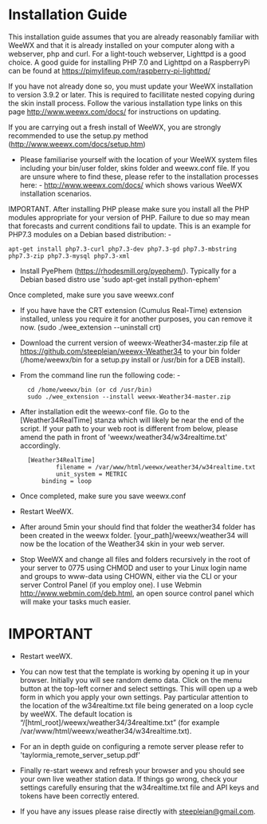 # Installation Guide

This installation guide assumes that you are already reasonably familiar with WeeWX and that it is already installed on your computer along with a webserver, php and curl. For a light-touch webserver, Lighttpd is a good choice. A good guide for installing PHP 7.0 and Lighttpd on a RaspberryPi can be found at https://pimylifeup.com/raspberry-pi-lighttpd/

If you have not already done so, you must update your WeeWX installation to version 3.9.2 or later. This is required to facillitate nested copying during the skin install process. Follow the various installation type links on this page http://www.weewx.com/docs/ for instructions on updating.

If you are carrying out a fresh install of WeeWX, you are strongly recommended to use the setup.py method (http://www.weewx.com/docs/setup.htm)

* Please familiarise yourself with the location of your WeeWX system files including your bin/user folder, skins folder and weewx.conf file. If you are unsure where to find these, please refer to the installation processes here: - http://www.weewx.com/docs/ which shows various WeeWX installation scenarios.

IMPORTANT. After installing PHP please make sure you install all the PHP modules appropriate for your version of PHP. Failure to due so may mean that forecasts and current conditions fail to update. This is an example for PHP7.3 modules on a Debian based distribution: -

	apt-get install php7.3-curl php7.3-dev php7.3-gd php7.3-mbstring php7.3-zip php7.3-mysql php7.3-xml

* Install PyePhem (https://rhodesmill.org/pyephem/). Typically for a Debian based distro use 'sudo apt-get install python-ephem'


Once completed, make sure you save weewx.conf

* If you have have the CRT extension (Cumulus Real-Time) extension installed, unless you require it for another purposes, you can remove it now. (sudo ./wee_extension --uninstall crt)


* Download the current version of weewx-Weather34-master.zip file at https://github.com/steepleian/weewx-Weather34 to your bin folder (/home/weewx/bin for a setup.py install or /usr/bin for a DEB install).

* From the command line run the following code: -

		cd /home/weewx/bin (or cd /usr/bin)
		sudo ./wee_extension --install weewx-Weather34-master.zip
		
* After installation edit the weewx-conf file. Go to the  [Weather34RealTime] stanza which will likely be near the end of the script. If your path to your web root is different from below, please amend the path in front of 'weewx/weather34/w34realtime.txt' accordingly.

		[Weather34RealTime]
    			filename = /var/www/html/weewx/weather34/w34realtime.txt
    			unit_system = METRIC
			binding = loop
			
* Once completed, make sure you save weewx.conf
			
* Restart WeeWX.

* After around 5min your should find that folder the weather34 folder has been created in the weewx folder. [your_path]/weewx/weather34 will now be the location of the Weather34 skin in your web server.

* Stop WeeWX and change all files and folders recursively in the root of your server to 0775 using CHMOD and user to your Linux login name and groups to www-data using CHOWN, either via the CLI or your server Control Panel (if you employ one). I use Webmin http://www.webmin.com/deb.html, an open source control panel which will make your tasks much easier.

# IMPORTANT

* Restart weeWX.

* You can now test that the template is working by opening it up in your browser. Initially you will see random demo data. Click on the menu button at the top-left corner and select settings. This will open up a web form in which you apply your own settings. Pay particular attention to the location of the w34realtime.txt file being generated on a loop cycle by weeWX. The default location is “/[html_root]/weewx/weather34/34realtime.txt” (for example /var/www/html/weewx/weather34/w34realtime.txt).

* For an in depth guide on configuring a remote server please refer to 'taylormia_remote_server_setup.pdf'

* Finally re-start weewx and refresh your browser and you should see your own live weather station data. If things go wrong, check your settings carefully ensuring that the w34realtime.txt file and API keys and tokens have been correctly entered. 

* If you have any issues please raise directly with steepleian@gmail.com.
